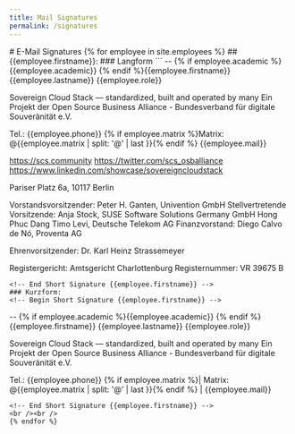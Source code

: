 ```yaml
---
title: Mail Signatures
permalink: /signatures
---
```

<head>
<meta charset="UTF-8">
<meta name="robots" content="none" />
</head>
# E-Mail Signatures
{% for employee in site.employees %}
## {{employee.firstname}}:
### Langform
<!-- Begin Short Signature {{employee.firstname}} -->
```
--
{% if employee.academic %}{{employee.academic}} {% endif %}{{employee.firstname}} {{employee.lastname}}
{{employee.role}}

Sovereign Cloud Stack — standardized, built and operated by many
Ein Projekt der Open Source Business Alliance - Bundesverband für digitale Souveränität e.V.

Tel.: {{employee.phone}}
{% if employee.matrix %}Matrix: @{{employee.matrix | split: '@' | last }}{% endif %}
{{employee.mail}}

https://scs.community
https://twitter.com/scs_osballiance
https://www.linkedin.com/showcase/sovereigncloudstack

Pariser Platz 6a, 10117 Berlin

Vorstandsvorsitzender: Peter H. Ganten, Univention GmbH
Stellvertretende Vorsitzende:
Anja Stock, SUSE Software Solutions Germany GmbH
Hong Phuc Dang
Timo Levi, Deutsche Telekom AG
Finanzvorstand: Diego Calvo de Nó, Proventa AG

Ehrenvorsitzender: Dr. Karl Heinz Strassemeyer

Registergericht: Amtsgericht Charlottenburg
Registernummer: VR 39675 B
```
<!-- End Short Signature {{employee.firstname}} -->
### Kurzform:
<!-- Begin Short Signature {{employee.firstname}} -->
```
--
{% if employee.academic %}{{employee.academic}} {% endif %}{{employee.firstname}} {{employee.lastname}}
{{employee.role}}

Sovereign Cloud Stack — standardized, built and operated by many
Ein Projekt der Open Source Business Alliance - Bundesverband für digitale Souveränität e.V.

Tel.: {{employee.phone}} {% if employee.matrix %}| Matrix: @{{employee.matrix | split: '@' | last }}{% endif %} | {{employee.mail}}
```
<!-- End Short Signature {{employee.firstname}} -->
<br /><br />
{% endfor %}
